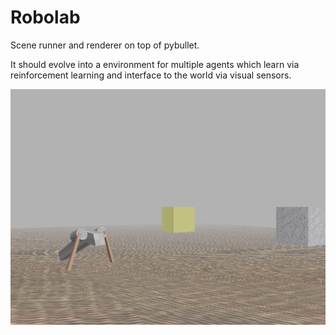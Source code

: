 # Robolab
       
Scene runner and renderer on top of pybullet.

It should evolve into a environment for multiple
agents which learn via reinforcement learning and interface to the 
world via visual sensors. 

![Img](front.png)



